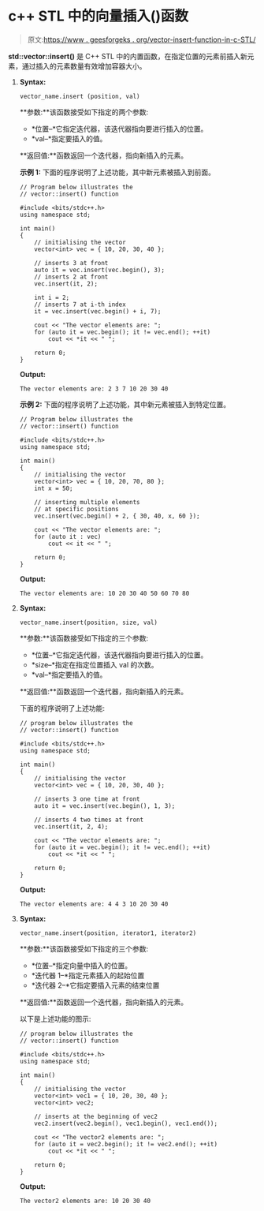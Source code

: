 # c++ STL 中的向量插入()函数

> 原文:[https://www . geesforgeks . org/vector-insert-function-in-c-STL/](https://www.geeksforgeeks.org/vector-insert-function-in-c-stl/)

**std::vector::insert()** 是 C++ STL 中的内置函数，在指定位置的元素前插入新元素，通过插入的元素数量有效增加容器大小。

1.  **Syntax:**

    ```
    vector_name.insert (position, val)

    ```

    **参数:**该函数接受如下指定的两个参数:

    *   *位置–*它指定迭代器，该迭代器指向要进行插入的位置。
    *   *val–*指定要插入的值。

    **返回值:**函数返回一个迭代器，指向新插入的元素。

    **示例 1:** 下面的程序说明了上述功能，其中新元素被插入到前面。

    ```
    // Program below illustrates the
    // vector::insert() function

    #include <bits/stdc++.h>
    using namespace std;

    int main()
    {
        // initialising the vector
        vector<int> vec = { 10, 20, 30, 40 };

        // inserts 3 at front
        auto it = vec.insert(vec.begin(), 3);
        // inserts 2 at front
        vec.insert(it, 2);

        int i = 2;
        // inserts 7 at i-th index
        it = vec.insert(vec.begin() + i, 7);

        cout << "The vector elements are: ";
        for (auto it = vec.begin(); it != vec.end(); ++it)
            cout << *it << " ";

        return 0;
    }
    ```

    **Output:**

    ```
    The vector elements are: 2 3 7 10 20 30 40

    ```

    **示例 2:** 下面的程序说明了上述功能，其中新元素被插入到特定位置。

    ```
    // Program below illustrates the
    // vector::insert() function

    #include <bits/stdc++.h>
    using namespace std;

    int main()
    {
        // initialising the vector
        vector<int> vec = { 10, 20, 70, 80 };
        int x = 50;

        // inserting multiple elements
        // at specific positions
        vec.insert(vec.begin() + 2, { 30, 40, x, 60 });

        cout << "The vector elements are: ";
        for (auto it : vec)
            cout << it << " ";

        return 0;
    }
    ```

    **Output:**

    ```
    The vector elements are: 10 20 30 40 50 60 70 80

    ```

2.  **Syntax:**

    ```
    vector_name.insert(position, size, val)

    ```

    **参数:**该函数接受如下指定的三个参数:

    *   *位置–*它指定迭代器，该迭代器指向要进行插入的位置。
    *   *size–*指定在指定位置插入 val 的次数。
    *   *val–*指定要插入的值。

    **返回值:**函数返回一个迭代器，指向新插入的元素。

    下面的程序说明了上述功能:

    ```
    // program below illustrates the
    // vector::insert() function

    #include <bits/stdc++.h>
    using namespace std;

    int main()
    {
        // initialising the vector
        vector<int> vec = { 10, 20, 30, 40 };

        // inserts 3 one time at front
        auto it = vec.insert(vec.begin(), 1, 3);

        // inserts 4 two times at front
        vec.insert(it, 2, 4);

        cout << "The vector elements are: ";
        for (auto it = vec.begin(); it != vec.end(); ++it)
            cout << *it << " ";

        return 0;
    }
    ```

    **Output:**

    ```
    The vector elements are: 4 4 3 10 20 30 40

    ```

3.  **Syntax:**

    ```
    vector_name.insert(position, iterator1, iterator2)

    ```

    **参数:**该函数接受如下指定的三个参数:

    *   *位置–*指定向量中插入的位置。
    *   *迭代器 1–*指定元素插入的起始位置
    *   *迭代器 2–*它指定要插入元素的结束位置

    **返回值:**函数返回一个迭代器，指向新插入的元素。

    以下是上述功能的图示:

    ```
    // program below illustrates the
    // vector::insert() function

    #include <bits/stdc++.h>
    using namespace std;

    int main()
    {
        // initialising the vector
        vector<int> vec1 = { 10, 20, 30, 40 };
        vector<int> vec2;

        // inserts at the beginning of vec2
        vec2.insert(vec2.begin(), vec1.begin(), vec1.end());

        cout << "The vector2 elements are: ";
        for (auto it = vec2.begin(); it != vec2.end(); ++it)
            cout << *it << " ";

        return 0;
    }
    ```

    **Output:**

    ```
    The vector2 elements are: 10 20 30 40

    ```